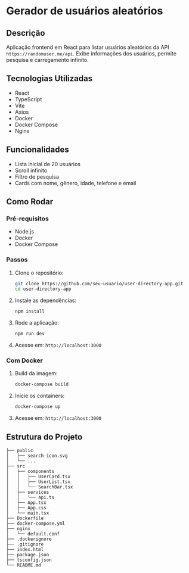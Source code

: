 # Gerador de usuários aleatórios

## Descrição

Aplicação frontend em React para listar usuários aleatórios da API `https://randomuser.me/api`. Exibe informações dos usuários, permite pesquisa e carregamento infinito.

## Tecnologias Utilizadas

- React
- TypeScript
- Vite
- Axios
- Docker
- Docker Compose
- Nginx

## Funcionalidades

- Lista inicial de 20 usuários
- Scroll infinito
- Filtro de pesquisa
- Cards com nome, gênero, idade, telefone e email

## Como Rodar

### Pré-requisitos

- Node.js
- Docker
- Docker Compose

### Passos

1. Clone o repositório:
   ```bash
   git clone https://github.com/seu-usuario/user-directory-app.git
   cd user-directory-app
   ```

2. Instale as dependências:
   ```bash
   npm install
   ```

3. Rode a aplicação:
   ```bash
   npm run dev
   ```

4. Acesse em: `http://localhost:3000`

### Com Docker

1. Build da imagem:
   ```bash
   docker-compose build
   ```

2. Inicie os containers:
   ```bash
   docker-compose up
   ```

3. Acesse em: `http://localhost:3000`

## Estrutura do Projeto

```plaintext
├── public
│   ├── search-icon.svg
│   └── ...
├── src
│   ├── components
│   │   ├── UserCard.tsx
│   │   ├── UserList.tsx
│   │   └── SearchBar.tsx
│   ├── services
│   │   └── api.ts
│   ├── App.tsx
│   ├── App.css
│   └── main.tsx
├── Dockerfile
├── docker-compose.yml
├── nginx
│   └── default.conf
├── .dockerignore
├── .gitignore
├── index.html
├── package.json
├── tsconfig.json
└── README.md
```

